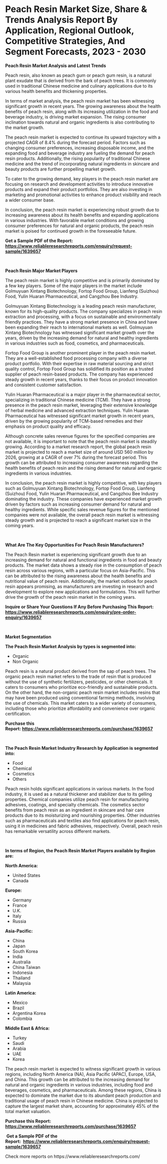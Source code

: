 <p><h1>Peach Resin Market Size, Share & Trends Analysis Report By Application, Regional Outlook, Competitive Strategies, And Segment Forecasts, 2023 - 2030</h1></p><p><strong>Peach Resin Market Analysis and Latest Trends</strong></p>
<p><p>Peach resin, also known as peach gum or peach gum resin, is a natural plant exudate that is derived from the bark of peach trees. It is commonly used in traditional Chinese medicine and culinary applications due to its various health benefits and thickening properties.</p><p>In terms of market analysis, the peach resin market has been witnessing significant growth in recent years. The growing awareness about the health benefits of peach resin, along with its increasing utilization in the food and beverage industry, is driving market expansion. The rising consumer inclination towards natural and organic ingredients is also contributing to the market growth.</p><p>The peach resin market is expected to continue its upward trajectory with a projected CAGR of 8.4% during the forecast period. Factors such as changing consumer preferences, increasing disposable income, and the expanding food and beverage industry are fueling the demand for peach resin products. Additionally, the rising popularity of traditional Chinese medicine and the trend of incorporating natural ingredients in skincare and beauty products are further propelling market growth.</p><p>To cater to the growing demand, key players in the peach resin market are focusing on research and development activities to introduce innovative products and expand their product portfolios. They are also investing in marketing and promotional activities to enhance product visibility and reach a wider consumer base.</p><p>In conclusion, the peach resin market is experiencing robust growth due to increasing awareness about its health benefits and expanding applications in various industries. With favorable market conditions and growing consumer preferences for natural and organic products, the peach resin market is poised for continued growth in the foreseeable future.</p></p>
<p><strong>Get a Sample PDF of the Report:&nbsp; <a href="https://www.reliableresearchreports.com/enquiry/request-sample/1639657">https://www.reliableresearchreports.com/enquiry/request-sample/1639657</a></strong></p>
<p>&nbsp;</p>
<p><strong>Peach Resin Major Market Players</strong></p>
<p><p>The peach resin market is highly competitive and is primarily dominated by a few key players. Some of the major players in the market include Golmuyuan Xintang Biotechnology, Fortop Food Group, Lianfeng (Suizhou) Food, Yulin Huaran Pharmaceutical, and Cangzhou Bee Industry.</p><p>Golmuyuan Xintang Biotechnology is a leading peach resin manufacturer, known for its high-quality products. The company specializes in peach resin extraction and processing, with a focus on sustainable and environmentally friendly practices. They have a strong market presence in China and have been expanding their reach to international markets as well. Golmuyuan Xintang Biotechnology has witnessed significant market growth over the years, driven by the increasing demand for natural and healthy ingredients in various industries such as food, cosmetics, and pharmaceuticals.</p><p>Fortop Food Group is another prominent player in the peach resin market. They are a well-established food processing company with a diverse product portfolio. With their expertise in raw material sourcing and strict quality control, Fortop Food Group has solidified its position as a trusted supplier of peach resin-based products. The company has experienced steady growth in recent years, thanks to their focus on product innovation and consistent customer satisfaction.</p><p>Yulin Huaran Pharmaceutical is a major player in the pharmaceutical sector, specializing in traditional Chinese medicine (TCM). They have a strong presence in the peach resin market, leveraging their extensive knowledge of herbal medicine and advanced extraction techniques. Yulin Huaran Pharmaceutical has witnessed significant market growth in recent years, driven by the growing popularity of TCM-based remedies and their emphasis on product quality and efficacy.</p><p>Although concrete sales revenue figures for the specified companies are not available, it is important to note that the peach resin market is steadily growing. According to a market research report, the global peach resin market is projected to reach a market size of around USD 560 million by 2026, growing at a CAGR of over 7% during the forecast period. This growth can be attributed to increasing consumer awareness regarding the health benefits of peach resin and the rising demand for natural and organic ingredients in various industries.</p><p>In conclusion, the peach resin market is highly competitive, with key players such as Golmuyuan Xintang Biotechnology, Fortop Food Group, Lianfeng (Suizhou) Food, Yulin Huaran Pharmaceutical, and Cangzhou Bee Industry dominating the industry. These companies have experienced market growth driven by factors such as increasing consumer demand for natural and healthy ingredients. While specific sales revenue figures for the mentioned companies were not available, the overall peach resin market is witnessing steady growth and is projected to reach a significant market size in the coming years.</p></p>
<p>&nbsp;</p>
<p><strong>What Are The Key Opportunities For Peach Resin Manufacturers?</strong></p>
<p><p>The Peach Resin market is experiencing significant growth due to an increasing demand for natural and functional ingredients in food and beauty products. The market data shows a steady rise in the consumption of peach resin across various regions, with a particular focus on Asia-Pacific. This can be attributed to the rising awareness about the health benefits and nutritional value of peach resin. Additionally, the market outlook for peach resin appears promising, as manufacturers are investing in research and development to explore new applications and formulations. This will further drive the growth of the peach resin market in the coming years.</p></p>
<p><strong>Inquire or Share Your Questions If Any Before Purchasing This Report: <a href="https://www.reliableresearchreports.com/enquiry/pre-order-enquiry/1639657">https://www.reliableresearchreports.com/enquiry/pre-order-enquiry/1639657</a></strong></p>
<p>&nbsp;</p>
<p><strong>Market Segmentation</strong></p>
<p><strong>The Peach Resin Market Analysis by types is segmented into:</strong></p>
<p><ul><li>Organic</li><li>Non Organic</li></ul></p>
<p><p>Peach resin is a natural product derived from the sap of peach trees. The organic peach resin market refers to the trade of resin that is produced without the use of synthetic fertilizers, pesticides, or other chemicals. It caters to consumers who prioritize eco-friendly and sustainable products. On the other hand, the non-organic peach resin market includes resins that may have been produced using conventional farming methods, involving the use of chemicals. This market caters to a wider variety of consumers, including those who prioritize affordability and convenience over organic certification.</p></p>
<p><strong>Purchase this Report:&nbsp;<a href="https://www.reliableresearchreports.com/purchase/1639657">https://www.reliableresearchreports.com/purchase/1639657</a></strong></p>
<p>&nbsp;</p>
<p><strong>The Peach Resin Market Industry Research by Application is segmented into:</strong></p>
<p><ul><li>Food</li><li>Chemical</li><li>Cosmetics</li><li>Others</li></ul></p>
<p><p>Peach resin holds significant applications in various markets. In the food industry, it is used as a natural thickener and stabilizer due to its gelling properties. Chemical companies utilize peach resin for manufacturing adhesives, coatings, and specialty chemicals. The cosmetics sector benefits from peach resin as an ingredient in skincare and hair care products due to its moisturizing and nourishing properties. Other industries such as pharmaceuticals and textiles also find applications for peach resin, using it in medicines and fabric adhesives, respectively. Overall, peach resin has remarkable versatility across different markets.</p></p>
<p>&nbsp;</p>
<p><strong>In terms of Region, the Peach Resin Market Players available by Region are:</strong></p>
<p>
    <p> <strong> North America: </strong>
        <ul>
            <li>United States</li>
            <li>Canada</li>
        </ul>
        </p> 
    <p> <strong> Europe: </strong>
        <ul>
            <li>Germany</li>
            <li>France</li>
            <li>U.K.</li>
            <li>Italy</li>
            <li>Russia</li>
        </ul>
        </p> 
    <p> <strong> Asia-Pacific: </strong>
        <ul>
            <li>China</li>
            <li>Japan</li>
            <li>South Korea</li>
            <li>India</li>
            <li>Australia</li>
            <li>China Taiwan</li>
            <li>Indonesia</li>
            <li>Thailand</li>
            <li>Malaysia</li>
        </ul>
        </p> 
    <p> <strong> Latin America: </strong>
        <ul>
            <li>Mexico</li>
            <li>Brazil</li>
            <li>Argentina Korea</li>
            <li>Colombia</li>
        </ul>
        </p> 
    <p> <strong> Middle East & Africa: </strong>
        <ul>
            <li>Turkey</li>
            <li>Saudi</li>
            <li>Arabia</li>
            <li>UAE</li>
            <li>Korea</li>
        </ul>
    </p>
    </p>
<p><p>The peach resin market is expected to witness significant growth in various regions, including North America (NA), Asia Pacific (APAC), Europe, USA, and China. This growth can be attributed to the increasing demand for natural and organic ingredients in various industries, including food and beverages, cosmetics, and pharmaceuticals. Among these regions, China is expected to dominate the market due to its abundant peach production and traditional usage of peach resin in Chinese medicine. China is projected to capture the largest market share, accounting for approximately 45% of the total market valuation.</p></p>
<p><strong>Purchase this Report: <a href="https://www.reliableresearchreports.com/purchase/1639657">https://www.reliableresearchreports.com/purchase/1639657</a></strong></p>
<p>&nbsp;<strong>Get a Sample PDF of the Report:&nbsp;&nbsp;<a href="https://www.reliableresearchreports.com/enquiry/request-sample/1639657">https://www.reliableresearchreports.com/enquiry/request-sample/1639657</a></strong></p>
<p><strong></strong></p>
<p>Check more reports on https://www.reliableresearchreports.com/</p>